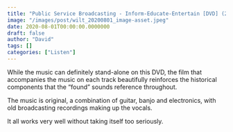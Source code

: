 ```yaml
---
title: "Public Service Broadcasting - Inform-Educate-Entertain [DVD] (2013)"
image: "/images/post/wilt_20200801_image-asset.jpeg"
date: 2020-08-01T00:00:00.0000000
draft: false
author: "David"
tags: []
categories: ["Listen"]
---
```

 While the music can definitely stand-alone on this DVD, the film that accompanies the music on each track beautifully reinforces the historical components that the “found” sounds reference throughout.   
  
The music is original, a combination of guitar, banjo and electronics, with old broadcasting recordings making up the vocals.   
  
It all works very well without taking itself too seriously.